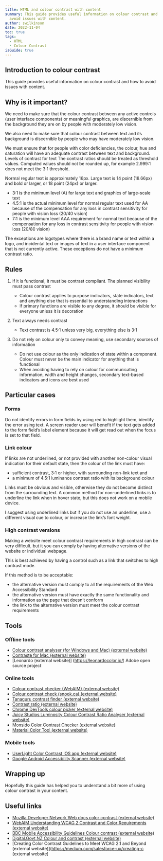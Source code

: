 ```yaml
---
title: HTML and colour contrast with content
summary: This guide provides useful information on colour contrast and how to
  avoid issues with content.
author: swilkinson
date: 2022-11-04
toc: true
tags:
  - HTML
  - Colour Contrast
isGuide: true
---
```

## Introduction to colour contrast

This guide provides useful information on colour contrast and how to avoid issues with content.

## Why is it important?

We need to make sure that the colour contrast between any active controls (user interface components) or meaningful graphics, are discernible from the background they are on by people with moderately low vision. 

We also need to make sure that colour contrast between text and its background is discernible by people who may have moderately low vision. 

We must ensure that for people with color deficiencies, the colour, hue and saturation will have an adequate contrast between text and background.
Levels of contrast for text
The contrast ratios should be treated as threshold values. Computed values should not be rounded up, for example 2.999:1 does not meet the 3:1 threshold.

Normal regular text is approximately 16px. Large text is 14 point (18.66px) and bold or larger, or 18 point (24px) or larger.

* 3:1 is the minimum level (A) for large text and graphics of large-scale text
* 4.5:1 is the actual minimum level for normal regular text used for AA because of the compensation for any loss in contrast sensitivity for people with vision loss (20/40 vision)
* 7:1 is the minimum level AAA requirement for normal text because of the compensation for any loss in contrast sensitivity for people with vision loss (20/80 vision)

The exceptions are logotypes where there is a brand name or text within a logo, and incidental text or images of text in a user interface component that is not currently active. These exceptions do not have a minimum contrast ratio.

## Rules

1. If it is functional, it must be contrast compliant. The planned visibility must pass contrast

   * Colour contrast applies to purpose indicators, state indicators, text and anything else that is essential to understanding interactions
   * If primary functions are visible to any degree, it should be visible for everyone unless it is decoration
2. Text always needs contrast

   * Text contrast is 4.5:1 unless very big, everything else is 3:1
3. Do not rely on colour only to convey meaning, use secondary sources of information

   * Do not use colour as the only indication of state within a component. Colour must never be the main indicator for anything that is functional
   * When avoiding having to rely on colour for communicating information, width and height changes, secondary text-based indicators and icons are best used

## Particular cases

### Forms

Do not identify errors in form fields by using red to highlight them, identify the error using text. A screen reader user will benefit if the text gets added to the form field’s label element because it will get read out when the focus is set to that field.

### Link colour

If links are not underlined, or not provided with another non-colour visual indication for their default state, then the colour of the link must have:

* sufficient contrast, 3:1 or higher, with surrounding non-link text and
* a minimum of 4.5:1 luminance contrast ratio with its background colour

Links must be obvious and visible, otherwise they do not become distinct from the surrounding text. A common method for non-underlined links is to underline the link when in hover state, but this does not work on a mobile device.

I suggest using underlined links but if you do not use an underline, use a different visual cue to colour, or increase the link’s font weight.

### High contrast versions

Making a website meet colour contrast requirements in high contrast can be very difficult, but it you can comply by having alternative versions of the website or individual webpage. 

This is best achieved by having a control such as a link that switches to high contrast mode.

If this method is to be acceptable:

* the alternative version must comply to all the requirements of the Web Accessibility Standard
* the alternative version must have exactly the same functionality and information as the page that doesn’t conform
* the link to the alternative version must meet the colour contrast requirements

## Tools

### Offline tools

* [Colour contrast analyser (for Windows and Mac) (external website)](http://www.paciellogroup.com/resources/contrastAnalyser) 
* [Contraste for Mac (external website)](https://contrasteapp.com/)
* [Leonardo (external website)] (https://leonardocolor.io/) Adobe open source project

### Online tools

* [Colour contrast checker (WebAIM) (external website)](http://webaim.org/resources/contrastchecker/) 
* [Colour contrast check (snook.ca) (external website)](http://snook.ca/technical/colour_contrast/colour.html) 
* [Tanaguru contrast finder (external website)](http://contrast-finder.tanaguru.com/)
* [Contrast ratio (external website)](https://contrast-ratio.com/)
* [Chrome DevTools colour picker (external website)](https://developers.google.com/web/tools/chrome-devtools/accessibility/reference#contrast)
* [Juicy Studios Luminosity Colour Contrast Ratio Analyser (external website)](https://juicystudio.com/services/luminositycontrastratio.php)
* [Monsido Color Contrast Checker (external website)](https://monsido.com/tools/contrast-checker)
* [Material Color Tool (external website)](https://material.io/resources/color/)

### Mobile tools

* [UserLight Color Contrast iOS app (external website)](https://itunes.apple.com/na/app/color-contrast/id1095478187?mt=8)
* [Google Android Accessibility Scanner (external website)](https://play.google.com/store/apps/details?id=com.google.android.apps.accessibility.auditor&hl=en)

## Wrapping up

Hopefully this guide has helped you to understand a bit more of using colour contrast in your content. 

## Useful links

* [Mozilla Developer Network Web docs color contrast (external website)](https://developer.mozilla.org/en-US/docs/Web/Accessibility/Understanding_WCAG/Perceivable/Color_contrast)
* [WebAIM Understanding WCAG 2 Contrast and Color Requirements (external website)](https://webaim.org/articles/contrast/)
* [BBC Mobile Accessibility Guidelines Colour contrast (external website)](https://www.bbc.co.uk/accessibility/forproducts/guides/mobile/colour-contrast/)
* [Digital.Govt.NZ Colour and contrast (external website)](https://www.digital.govt.nz/standards-and-guidance/design-and-ux/accessibility/colour-and-contrast/)
* [Creating Color Contrast Guidelines to Meet WCAG 2.1 and Beyond (external website)](https://medium.com/salesforce-ux/creating-c (external website)
